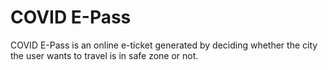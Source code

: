 # COVID E-Pass

COVID E-Pass is an online e-ticket generated by deciding whether the city the user wants to travel is in safe zone or not.


